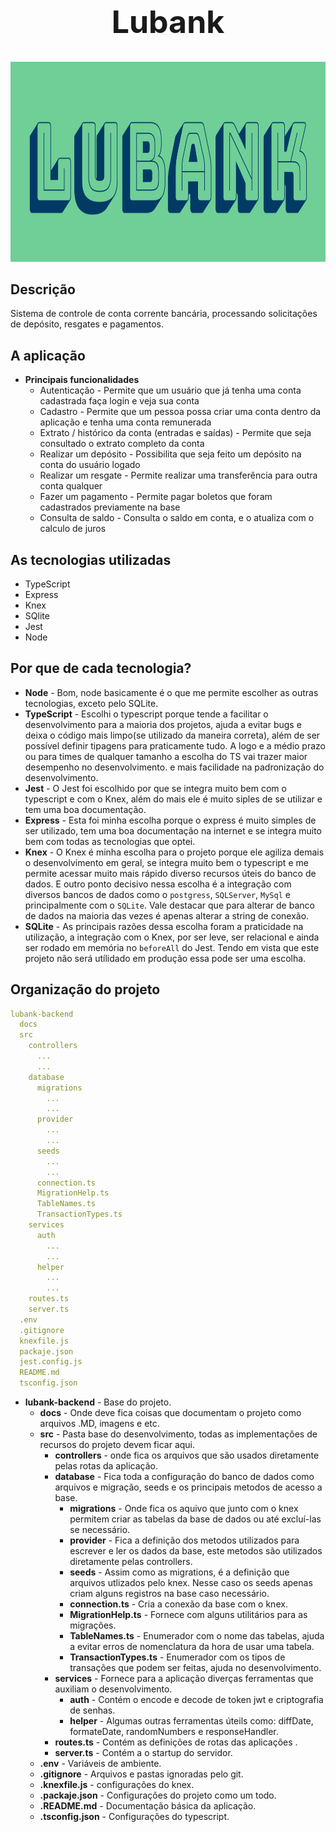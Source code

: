 
<h1 style="font-size:50px" align="center">Lubank</h1>

<p align="center">
  <img src="https://raw.githubusercontent.com/lvsouza/lubank-backend/master/docs/logo-lubank.png" height="320" alt="Logo lubank" />
</p>


## Descrição

Sistema de controle de conta corrente bancária, processando solicitações de depósito, resgates e pagamentos. 

## A aplicação

- **Principais funcionalidades**
  - Autenticação - Permite que um usuário que já tenha uma conta cadastrada faça login e veja sua conta
  - Cadastro - Permite que um pessoa possa criar uma conta dentro da aplicação e tenha uma conta remunerada
  - Extrato / histórico da conta (entradas e saídas) - Permite que seja consultado o extrato completo da conta
  - Realizar um depósito - Possibilita que seja feito um depósito na conta do usuário logado
  - Realizar um resgate - Permite realizar uma transferência para outra conta qualquer
  - Fazer um pagamento - Permite pagar boletos que foram cadastrados previamente na base
  - Consulta de saldo - Consulta o saldo em conta, e o atualiza com o calculo de juros


## As tecnologias utilizadas
- TypeScript
- Express
- Knex
- SQlite
- Jest
- Node

## Por que de cada tecnologia?
- **Node** - Bom, node basicamente é o que me permite escolher as outras tecnologias, exceto pelo SQLite.
- **TypeScript** - Escolhi o typescript porque tende a facilitar o desenvolvimento para a maioria dos projetos, ajuda a evitar bugs e deixa o código mais limpo(se utilizado da maneira correta), além de ser possível definir tipagens para praticamente tudo. A logo e a médio prazo ou para times de qualquer tamanho a escolha do TS vai trazer maior desempenho no desenvolvimento. e mais facilidade na padronização do desenvolvimento.
- **Jest** - O Jest foi escolhido por que se integra muito bem com o typescript e com o Knex, além do mais ele é muito siples de se utilizar e tem uma boa documentação.
- **Express** - Esta foi minha escolha porque o express é muito simples de ser utilizado, tem uma boa documentação na internet e se integra muito bem com todas as tecnologias que optei.
- **Knex** - O Knex é minha escolha para o projeto porque ele agiliza demais o desenvolvimento em geral, se integra muito bem o typescript e me permite acessar muito mais rápido diverso recursos úteis do banco de dados. E outro ponto decisivo nessa escolha é a integração com diversos bancos de dados como o `postgress`, `SQLServer`, `MySql` e principalmente com o `SQLite`. Vale destacar que para alterar de banco de dados na maioria das vezes é apenas alterar a string de conexão.
- **SQLite** - As principais razões dessa escolha foram a praticidade na utilização, a integração com o Knex, por ser leve, ser relacional e ainda ser rodado em memória no `beforeAll` do Jest. Tendo em vista que este projeto não será utílidado em produção essa pode ser uma escolha.

## Organização do projeto
```YAML
lubank-backend
  docs
  src
    controllers
      ...
      ...
    database
      migrations
        ...
        ...
      provider
        ...
        ...
      seeds
        ...
        ...
      connection.ts
      MigrationHelp.ts
      TableNames.ts
      TransactionTypes.ts
    services
      auth
        ...
        ...
      helper
        ...
        ...
    routes.ts
    server.ts
  .env
  .gitignore
  knexfile.js
  packaje.json
  jest.config.js
  README.md
  tsconfig.json
```

- **lubank-backend** - Base do projeto.
  - **docs** - Onde deve fica coisas que documentam o projeto como arquivos .MD, imagens e etc.
  - **src** - Pasta base do desenvolvimento, todas as implementações de recursos do projeto devem ficar aqui.
    - **controllers** - onde fica os arquivos que são usados diretamente pelas rotas da aplicação.
    - **database** - Fica toda a configuração do banco de dados como arquivos e migração, seeds e os principais metodos de acesso a base.
      - **migrations** - Onde fica os aquivo que junto com o knex permitem criar as tabelas da base de dados ou até excluí-las se necessário.
      - **provider** - Fica a definição dos metodos utilizados para escrever e ler os dados da base, este metodos são utilizados diretamente pelas controllers.
      - **seeds** - Assim como as migrations, é a definição que arquivos utlizados pelo knex. Nesse caso os seeds apenas criam alguns registros na base caso necessário.
      - **connection.ts** - Cria a conexão da base com o knex.
      - **MigrationHelp.ts** - Fornece com alguns utilitários para as migrações.
      - **TableNames.ts** - Enumerador com o nome das tabelas, ajuda a evitar erros de nomenclatura da hora de usar uma tabela.
      - **TransactionTypes.ts** - Enumerador com os tipos de transações que podem ser feitas, ajuda no desenvolvimento.
    - **services** - Fornece para a aplicação diverças ferramentas que auxiliam o desenvolvimento.
      - **auth** - Contém o encode e decode de token jwt e criptografia de senhas.
      - **helper** - Algumas outras ferramentas úteils como: diffDate, formateDate, randomNumbers e responseHandler.
    - **routes.ts** - Contém as definições de rotas das aplicações .
    - **server.ts** - Contém a o startup do servidor.
  - **.env** - Variáveis de ambiente.
  - **.gitignore** - Arquivos e pastas ignoradas pelo git.
  - **.knexfile.js** - configurações do knex.
  - **.packaje.json** - Configurações do projeto como um todo.
  - **.README.md** - Documentação básica da aplicação.
  - **.tsconfig.json** - Configurações do typescript.


